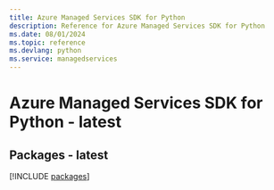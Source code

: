 ```yaml
---
title: Azure Managed Services SDK for Python
description: Reference for Azure Managed Services SDK for Python
ms.date: 08/01/2024
ms.topic: reference
ms.devlang: python
ms.service: managedservices
---
```

# Azure Managed Services SDK for Python - latest
## Packages - latest
[!INCLUDE [packages](managed-services-index.md)]